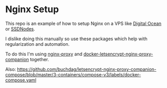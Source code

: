 # Nginx Setup

This repo is an example of how to setup Nginx on a VPS like [Digital Ocean](https://www.digitalocean.com/) or [SSDNodes](https://www.ssdnodes.com/).

I dislike doing this manually so use these packages which help with regularization and automation.

To do this I'm using [nginx-proxy](https://github.com/nginx-proxy/nginx-proxy) and [docker-letsencrypt-nginx-proxy-companion](https://github.com/nginx-proxy/docker-letsencrypt-nginx-proxy-companion) together.

Also:
https://github.com/buchdag/letsencrypt-nginx-proxy-companion-compose/blob/master/3-containers/compose-v3/labels/docker-compose.yaml
